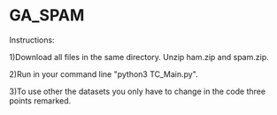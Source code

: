 # GA_SPAM
Instructions:

1)Download all files in the same directory. Unzip ham.zip and spam.zip.

2)Run in your command line "python3 TC_Main.py".

3)To use other the datasets you only have to change in the code three points remarked.
